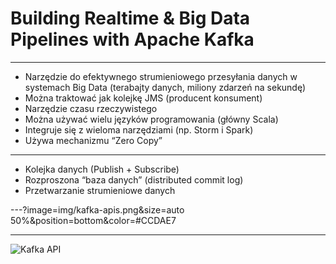 
# Building Realtime & Big Data Pipelines with Apache Kafka


---

* Narzędzie do efektywnego strumieniowego przesyłania danych w systemach Big Data (terabajty danych, miliony zdarzeń na sekundę)
* Można traktować jak kolejkę JMS (producent konsument)
* Narzędzie czasu rzeczywistego
* Można używać wielu języków programowania (główny Scala)
* Integruje się z wieloma narzędziami (np. Storm i Spark)
* Używa mechanizmu “Zero Copy”


---

* Kolejka danych (Publish + Subscribe)
* Rozproszona “baza danych” (distributed commit log)
* Przetwarzanie strumieniowe danych


---?image=img/kafka-apis.png&size=auto 50%&position=bottom&color=#CCDAE7


---

![Kafka API](https://kafka.apache.org/11/images/kafka-apis.png)